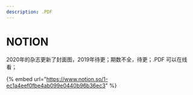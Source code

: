 ```yaml
---
description: .PDF
---
```


# NOTION

2020年的杂志更新了封面图，2019年待更；期数不全，待更；.PDF 可以在线看；

{% embed url="https://www.notion.so/1-ec1a4eef0fbe4ab099e0440b96b36ec3" %}



